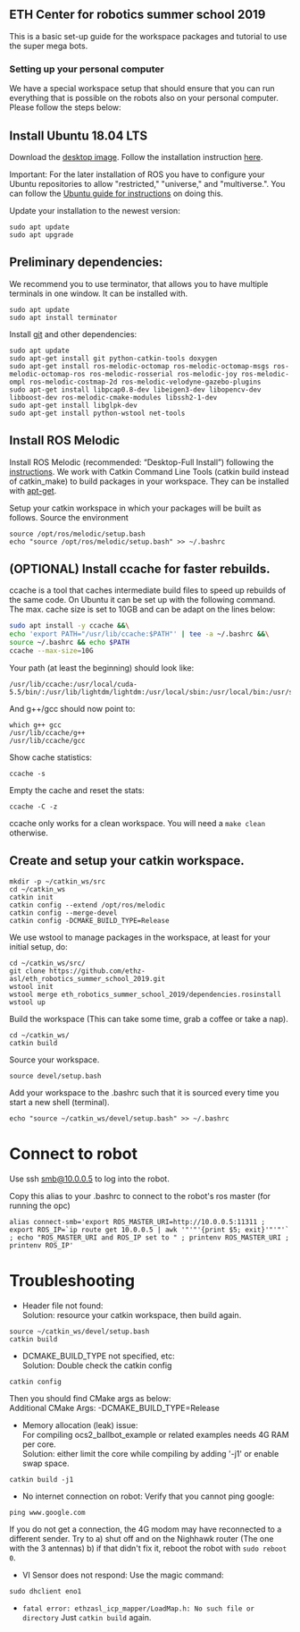 ## ETH Center for robotics summer school 2019

This is a basic set-up guide for the workspace packages and tutorial to use the super mega bots.

### Setting up your personal computer

We have a special workspace setup that should ensure that you can run everything that is possible on the robots also on your personal computer. Please follow the steps below:

## Install Ubuntu 18.04 LTS

Download the [desktop image](http://releases.ubuntu.com/18.04/).
Follow the installation instruction [here](https://tutorials.ubuntu.com/tutorial/tutorial-install-ubuntu-desktop).

Important: For the later installation of ROS you have to configure your Ubuntu repositories to allow "restricted," "universe," and "multiverse.". You can follow the [Ubuntu guide for instructions](https://help.ubuntu.com/community/Repositories/Ubuntu) on doing this.

Update your installation to the newest version:
```
sudo apt update
sudo apt upgrade
```
## Preliminary dependencies:
We recommend you to use terminator, that allows you to have multiple terminals in one window.
It can be installed with.
```
sudo apt update
sudo apt install terminator
```
Install [git](https://www.atlassian.com/git/tutorials/what-is-git) and other dependencies:
```
sudo apt update
sudo apt-get install git python-catkin-tools doxygen
sudo apt-get install ros-melodic-octomap ros-melodic-octomap-msgs ros-melodic-octomap-ros ros-melodic-rosserial ros-melodic-joy ros-melodic-ompl ros-melodic-costmap-2d ros-melodic-velodyne-gazebo-plugins
sudo apt-get install libpcap0.8-dev libeigen3-dev libopencv-dev libboost-dev ros-melodic-cmake-modules libssh2-1-dev
sudo apt-get install libglpk-dev
sudo apt-get install python-wstool net-tools
```
## Install ROS Melodic

Install ROS Melodic (recommended: “Desktop-Full Install”) following the [instructions](http://wiki.ros.org/melodic/Installation/Ubuntu). We work with Catkin Command Line Tools (catkin build instead of catkin_make) to build
packages in your workspace. They can be installed with [apt-get](http://catkin-tools.readthedocs.io/en/latest/installing.html#installing-on-ubuntu-with-apt-get).

Setup your catkin workspace in which your packages will be built as follows.
Source the environment
```
source /opt/ros/melodic/setup.bash
echo "source /opt/ros/melodic/setup.bash" >> ~/.bashrc
```
## (OPTIONAL) Install ccache for faster rebuilds.
ccache is a tool that caches intermediate build files to speed up rebuilds of the same code. On Ubuntu it can be set up with the following command. The max. cache size is set to 10GB and can be adapt on the lines below:

```bash
sudo apt install -y ccache &&\
echo 'export PATH="/usr/lib/ccache:$PATH"' | tee -a ~/.bashrc &&\
source ~/.bashrc && echo $PATH
ccache --max-size=10G
```
Your path (at least the beginning) should look like:
```
/usr/lib/ccache:/usr/local/cuda-5.5/bin/:/usr/lib/lightdm/lightdm:/usr/local/sbin:/usr/local/bin:/usr/sbin:/usr/bin:/sbin:/bin:/usr/games
```
And g++/gcc should now point to:
```
which g++ gcc
/usr/lib/ccache/g++
/usr/lib/ccache/gcc
```
Show cache statistics:
```
ccache -s
```
Empty the cache and reset the stats:
```
ccache -C -z
```
ccache only works for a clean workspace. You will need a `make clean` otherwise.

## Create and setup your catkin workspace.
```
mkdir -p ~/catkin_ws/src
cd ~/catkin_ws
catkin init
catkin config --extend /opt/ros/melodic
catkin config --merge-devel
catkin config -DCMAKE_BUILD_TYPE=Release
```
We use wstool to manage packages in the workspace, at least for your initial setup, do:
```
cd ~/catkin_ws/src/
git clone https://github.com/ethz-asl/eth_robotics_summer_school_2019.git
wstool init
wstool merge eth_robotics_summer_school_2019/dependencies.rosinstall
wstool up
```
Build the workspace (This can take some time, grab a coffee or take a nap).
```
cd ~/catkin_ws/
catkin build
```
Source your workspace.
```
source devel/setup.bash
```
Add your workspace to the .bashrc such that it is sourced every time you start a new
shell (terminal).
```
echo "source ~/catkin_ws/devel/setup.bash" >> ~/.bashrc
```

# Connect to robot
Use ssh smb@10.0.0.5 to log into the robot.

Copy this alias to your .bashrc to connect to the robot's ros master (for running the opc)
```
alias connect-smb='export ROS_MASTER_URI=http://10.0.0.5:11311 ; export ROS_IP=`ip route get 10.0.0.5 | awk '"'"'{print $5; exit}'"'"'` ; echo "ROS_MASTER_URI and ROS_IP set to " ; printenv ROS_MASTER_URI ; printenv ROS_IP'
```

# Troubleshooting  
* Header file not found:  
Solution: resource your catkin workspace, then build again.  
```
source ~/catkin_ws/devel/setup.bash  
catkin build  
```

* DCMAKE_BUILD_TYPE not specified, etc:  
Solution: Double check the catkin config  
```
catkin config  
```
Then you should find CMake args as below:  
Additional CMake Args: -DCMAKE_BUILD_TYPE=Release  

* Memory allocation (leak) issue:  
For compiling ocs2_ballbot_example or related examples needs 4G RAM per core.  
Solution: either limit the core while compiling by adding '-j1' or enable swap space.  
```
catkin build -j1
```

* No internet connection on robot:
Verify that you cannot ping google:
```
ping www.google.com  
```
If you do not get a connection, the 4G modom may have reconnected to a different sender. Try to
a) shut off and on the Nighhawk router (The one with the 3 antennas)
b) if that didn't fix it, reboot the robot with `sudo reboot 0`.

* VI Sensor does not respond:
Use the magic command:
```
sudo dhclient eno1
```

* `fatal error: ethzasl_icp_mapper/LoadMap.h: No such file or directory`
Just `catkin build` again.
